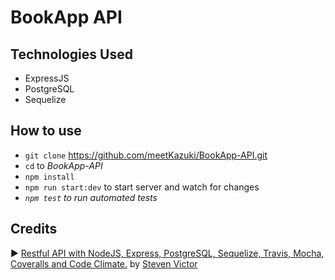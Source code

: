 # BookApp API

## Technologies Used
* ExpressJS
* PostgreSQL
* Sequelize

## How to use
* `git clone` https://github.com/meetKazuki/BookApp-API.git
* `cd` to _BookApp-API_
* `npm install`
* `npm run start:dev` to start server and watch for changes
* _`npm test` to run automated tests_

## Credits
▶️ [Restful API with NodeJS, Express, PostgreSQL, Sequelize, Travis, Mocha, Coveralls and Code Climate.](https://medium.com/@victorsteven/restful-api-with-nodejs-express-postgresql-sequelize-travis-mocha-coveralls-and-code-climate-f28715f7a014) by [Steven Victor](https://github.com/victorsteven/Book-app-NodeJS-PostgreSQL-Travis-Coveralls-Code-Climate)
